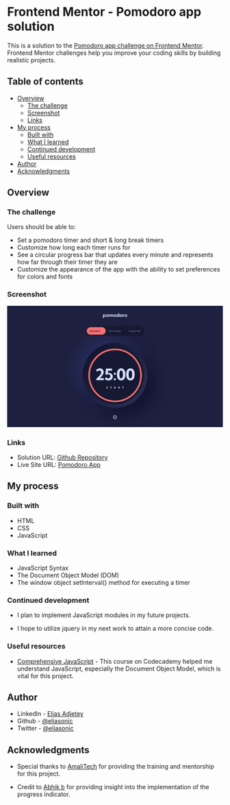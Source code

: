 # Frontend Mentor - Pomodoro app solution

This is a solution to the [Pomodoro app challenge on Frontend Mentor](https://www.frontendmentor.io/challenges/pomodoro-app-KBFnycJ6G). Frontend Mentor challenges help you improve your coding skills by building realistic projects. 

## Table of contents

- [Overview](#overview)
  - [The challenge](#the-challenge)
  - [Screenshot](#screenshot)
  - [Links](#links)
- [My process](#my-process)
  - [Built with](#built-with)
  - [What I learned](#what-i-learned)
  - [Continued development](#continued-development)
  - [Useful resources](#useful-resources)
- [Author](#author)
- [Acknowledgments](#acknowledgments)


## Overview

### The challenge

Users should be able to:

- Set a pomodoro timer and short & long break timers
- Customize how long each timer runs for
- See a circular progress bar that updates every minute and represents how far through their timer they are
- Customize the appearance of the app with the ability to set preferences for colors and fonts

### Screenshot

![](assets/Screenshot1-Pomodoro-app.png)


### Links

- Solution URL: [Github Repository](https://github.com/eliasonic/Pomodoro-app)
- Live Site URL: [Pomodoro App](https://elias-pomodoro.netlify.app)


## My process

### Built with

- HTML
- CSS 
- JavaScript


### What I learned

- JavaScript Syntax
- The Document Object Model (DOM) 
- The window object setInterval() method for executing a timer



### Continued development

- I plan to implement JavaScript modules in my future projects.

- I hope to utilize jquery in my next work to attain a more concise code.


### Useful resources

- [Comprehensive JavaScript](https://www.codecademy.com) - This course on Codecademy helped me understand JavaScript, especially the Document Object Model, which is vital for this project. 


## Author

- LinkedIn - [Elias Adjetey](https://www.linkedin.com/in/elias-adjetey-98522686/)
- Github - [@eliasonic](https://github.com/eliasonic)
- Twitter - [@eliasonic](https://twitter.com/eliasonic)


## Acknowledgments

- Special thanks to [AmaliTech](https://amalitech.org) for providing the training and mentorship for this project.

- Credit to [Abhik b](https://www.youtube.com/watch?v=MtYR2vCs2R0) for providing insight into the implementation of the progress indicator.

